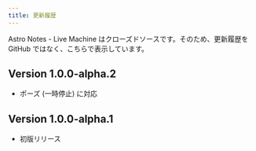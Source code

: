 ```yaml
---
title: 更新履歴
---
```


Astro Notes - Live Machine はクローズドソースです。そのため、更新履歴を GitHub ではなく、こちらで表示しています。

## Version 1.0.0-alpha.2

- ポーズ (一時停止) に対応

## Version 1.0.0-alpha.1

- 初版リリース
